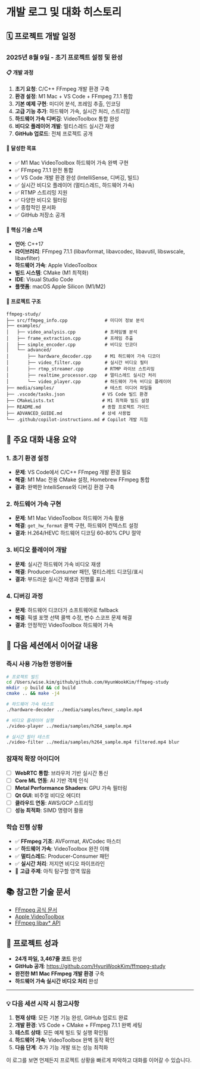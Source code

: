 # 개발 로그 및 대화 히스토리

## 🗓️ 프로젝트 개발 일정

### 2025년 8월 9일 - 초기 프로젝트 설정 및 완성

#### 📋 개발 과정
1. **초기 요청**: C/C++ FFmpeg 개발 환경 구축
2. **환경 설정**: M1 Mac + VS Code + FFmpeg 7.1.1 통합
3. **기본 예제 구현**: 미디어 분석, 프레임 추출, 인코딩
4. **고급 기능 추가**: 하드웨어 가속, 실시간 처리, 스트리밍
5. **하드웨어 가속 디버깅**: VideoToolbox 통합 완성
6. **비디오 플레이어 개발**: 멀티스레드 실시간 재생
7. **GitHub 업로드**: 전체 프로젝트 공개

#### 🎯 달성한 목표
- ✅ M1 Mac VideoToolbox 하드웨어 가속 완벽 구현
- ✅ FFmpeg 7.1.1 완전 통합
- ✅ VS Code 개발 환경 완성 (IntelliSense, 디버깅, 빌드)
- ✅ 실시간 비디오 플레이어 (멀티스레드, 하드웨어 가속)
- ✅ RTMP 스트리밍 지원
- ✅ 다양한 비디오 필터링
- ✅ 종합적인 문서화
- ✅ GitHub 저장소 공개

#### 🔧 핵심 기술 스택
- **언어**: C++17
- **라이브러리**: FFmpeg 7.1.1 (libavformat, libavcodec, libavutil, libswscale, libavfilter)
- **하드웨어 가속**: Apple VideoToolbox
- **빌드 시스템**: CMake (M1 최적화)
- **IDE**: Visual Studio Code
- **플랫폼**: macOS Apple Silicon (M1/M2)

#### 🚀 프로젝트 구조
```
ffmpeg-study/
├── src/ffmpeg_info.cpp              # 미디어 정보 분석
├── examples/
│   ├── video_analysis.cpp           # 프레임별 분석
│   ├── frame_extraction.cpp         # 프레임 추출
│   ├── simple_encoder.cpp           # 비디오 인코더
│   └── advanced/
│       ├── hardware_decoder.cpp     # M1 하드웨어 가속 디코더
│       ├── video_filter.cpp         # 실시간 비디오 필터
│       ├── rtmp_streamer.cpp        # RTMP 라이브 스트리밍
│       ├── realtime_processor.cpp   # 멀티스레드 실시간 처리
│       └── video_player.cpp         # 하드웨어 가속 비디오 플레이어
├── media/samples/                   # 테스트 미디어 파일들
├── .vscode/tasks.json              # VS Code 빌드 환경
├── CMakeLists.txt                  # M1 최적화 빌드 설정
├── README.md                       # 종합 프로젝트 가이드
├── ADVANCED_GUIDE.md               # 상세 사용법
└── .github/copilot-instructions.md # Copilot 개발 지침
```

## 💬 주요 대화 내용 요약

### 1. 초기 환경 설정
- **문제**: VS Code에서 C/C++ FFmpeg 개발 환경 필요
- **해결**: M1 Mac 전용 CMake 설정, Homebrew FFmpeg 통합
- **결과**: 완벽한 IntelliSense와 디버깅 환경 구축

### 2. 하드웨어 가속 구현
- **문제**: M1 Mac VideoToolbox 하드웨어 가속 활용
- **해결**: `get_hw_format` 콜백 구현, 하드웨어 컨텍스트 설정
- **결과**: H.264/HEVC 하드웨어 디코딩 60-80% CPU 절약

### 3. 비디오 플레이어 개발
- **문제**: 실시간 하드웨어 가속 비디오 재생
- **해결**: Producer-Consumer 패턴, 멀티스레드 디코딩/표시
- **결과**: 부드러운 실시간 재생과 진행률 표시

### 4. 디버깅 과정
- **문제**: 하드웨어 디코더가 소프트웨어로 fallback
- **해결**: 픽셀 포맷 선택 콜백 수정, 변수 스코프 문제 해결
- **결과**: 안정적인 VideoToolbox 하드웨어 가속

## 🔄 다음 세션에서 이어갈 내용

### 즉시 사용 가능한 명령어들
```bash
# 프로젝트 빌드
cd /Users/wise.kim/github/github.com/HyunWookKim/ffmpeg-study
mkdir -p build && cd build
cmake .. && make -j4

# 하드웨어 가속 테스트
./hardware-decoder ../media/samples/hevc_sample.mp4

# 비디오 플레이어 실행
./video-player ../media/samples/h264_sample.mp4

# 실시간 필터 테스트
./video-filter ../media/samples/h264_sample.mp4 filtered.mp4 blur
```

### 잠재적 확장 아이디어
- [ ] **WebRTC 통합**: 브라우저 기반 실시간 통신
- [ ] **Core ML 연동**: AI 기반 객체 인식
- [ ] **Metal Performance Shaders**: GPU 가속 필터링
- [ ] **Qt GUI**: 비주얼 비디오 에디터
- [ ] **클라우드 연동**: AWS/GCP 스트리밍
- [ ] **성능 최적화**: SIMD 명령어 활용

### 학습 진행 상황
- ✅ **FFmpeg 기초**: AVFormat, AVCodec 마스터
- ✅ **하드웨어 가속**: VideoToolbox 완전 이해
- ✅ **멀티스레드**: Producer-Consumer 패턴
- ✅ **실시간 처리**: 저지연 비디오 파이프라인
- 🔄 **고급 주제**: 아직 탐구할 영역 많음

## 📚 참고한 기술 문서
- [FFmpeg 공식 문서](https://ffmpeg.org/documentation.html)
- [Apple VideoToolbox](https://developer.apple.com/documentation/videotoolbox)
- [FFmpeg libav* API](https://ffmpeg.org/doxygen/trunk/index.html)

## 🎯 프로젝트 성과
- **24개 파일, 3,467줄 코드** 완성
- **GitHub 공개**: https://github.com/HyunWookKim/ffmpeg-study
- **완전한 M1 Mac FFmpeg 개발 환경** 구축
- **하드웨어 가속 실시간 비디오 처리** 완성

---

### 💡 다음 세션 시작 시 참고사항

1. **현재 상태**: 모든 기본 기능 완성, GitHub 업로드 완료
2. **개발 환경**: VS Code + CMake + FFmpeg 7.1.1 완벽 세팅
3. **테스트 상태**: 모든 예제 빌드 및 실행 확인됨
4. **하드웨어 가속**: VideoToolbox 완벽 동작 확인
5. **다음 단계**: 추가 기능 개발 또는 성능 최적화

이 로그를 보면 언제든지 프로젝트 상황을 빠르게 파악하고 대화를 이어갈 수 있습니다.
